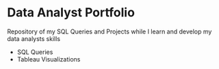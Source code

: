 # Data Analyst Portfolio
Repository of my SQL Queries and Projects while I learn and develop my data analysts skills
- SQL Queries
- Tableau Visualizations
